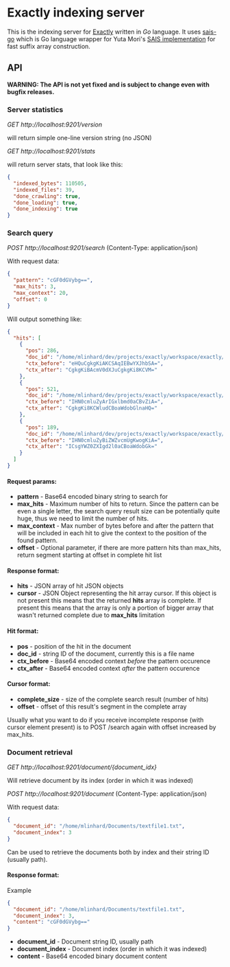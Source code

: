 # Exactly indexing server

This is the indexing server for [Exactly](https://github.com/mlinhard/exactly) written in *Go* language. It uses [sais-go](https://github.com/mlinhard/sais-go) which is Go language wrapper for Yuta Mori's [SAIS implementation](https://sites.google.com/site/yuta256/sais) for fast suffix array construction.

## API

**WARNING: The API is not yet fixed and is subject to change even with bugfix releases.**

### Server statistics
*GET http://localhost:9201/version*

will return simple one-line version string (no JSON)

*GET http://localhost:9201/stats*

will return server stats, that look like this:

```json
{
  "indexed_bytes": 110505,
  "indexed_files": 39,
  "done_crawling": true,
  "done_loading": true,
  "done_indexing": true
}
```

### Search query

*POST http://localhost:9201/search*  (Content-Type: application/json)

With request data:
```json
{
  "pattern": "cGF0dGVybg==",
  "max_hits": 3,
  "max_context": 20,
  "offset": 0
}
```

Will output something like:
```json
{
  "hits": [
    {
      "pos": 286,
      "doc_id": "/home/mlinhard/dev/projects/exactly/workspace/exactly/server/src/main/java/sk/linhard/search/Search.java",
      "ctx_before": "eHQuCgkgKiAKCSAqIEBwYXJhbSA=",
      "ctx_after": "CgkgKiBAcmV0dXJuCgkgKi8KCVM="
    },
    {
      "pos": 521,
      "doc_id": "/home/mlinhard/dev/projects/exactly/workspace/exactly/server/src/main/java/sk/linhard/search/HitContext.java",
      "ctx_before": "IHN0cmluZyArIGxlbmd0aCBvZiA=",
      "ctx_after": "CgkgKi8KCWludCBoaWdobGlnaHQ="
    },
    {
      "pos": 189,
      "doc_id": "/home/mlinhard/dev/projects/exactly/workspace/exactly/server/src/main/java/sk/linhard/search/HitContext.java",
      "ctx_before": "IHN0cmluZyBiZWZvcmUgKwogKiA=",
      "ctx_after": "ICsgYWZ0ZXIgd2l0aCBoaWdobGk="
    }
  ]
}
```

#### Request params:

- **pattern** - Base64 encoded binary string to search for
- **max_hits** - Maximum number of hits to return. Since the pattern can be even a single letter, the search query result size can be potentially quite huge, thus we need to limit the number of hits.
- **max_context** - Max number of bytes before and after the pattern that will be included in each hit to give the context to the position of the found pattern.
- **offset** - Optional parameter, if there are more pattern hits than max_hits, return segment starting at offset in complete hit list

#### Response format:

- **hits** - JSON array of hit JSON objects
- **cursor** - JSON Object representing the hit array cursor. If this object is not present this means
that the returned **hits** array is complete. If present this means that the array is only a portion of bigger array
that wasn't returned complete due to **max_hits** limitation

#### Hit format:

- **pos** - position of the hit in the document
- **doc_id** - string ID of the document, currently this is a file name
- **ctx_before** - Base64 encoded context *before* the pattern occurence
- **ctx_after** - Base64 encoded context *after* the pattern occurence

#### Cursor format:

- **complete_size** - size of the complete search result (number of hits)
- **offset** - offset of this result's segment in the complete array

Usually what you want to do if you receive incomplete response (with cursor element present) is to POST /search
again with offset increased by max_hits.

### Document retrieval

*GET http://localhost:9201/document/{document_idx}*

Will retrieve document by its index (order in which it was indexed)

*POST http://localhost:9201/document*  (Content-Type: application/json)

With request data:
```json
{
  "document_id": "/home/mlinhard/Documents/textfile1.txt",
  "document_index": 3
}
```
Can be used to retrieve the documents both by index and their string ID (usually path).

#### Response format:

Example
```json
{
  "document_id": "/home/mlinhard/Documents/textfile1.txt",
  "document_index": 3,
  "content": "cGF0dGVybg=="
}
```

- **document_id** - Document string ID, usually path
- **document_index** - Document index (order in which it was indexed)
- **content** - Base64 encoded binary document content

